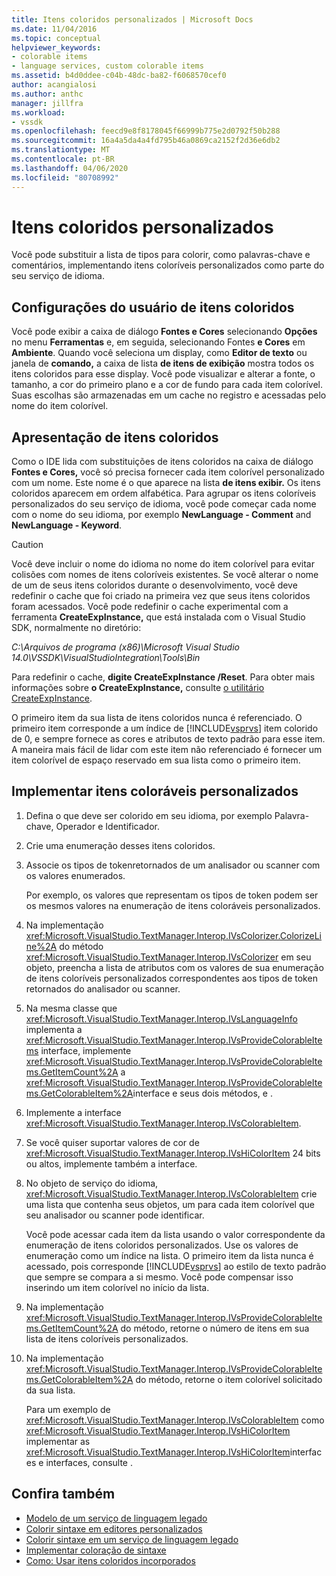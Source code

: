 ```yaml
---
title: Itens coloridos personalizados | Microsoft Docs
ms.date: 11/04/2016
ms.topic: conceptual
helpviewer_keywords:
- colorable items
- language services, custom colorable items
ms.assetid: b4d0ddee-c04b-48dc-ba82-f6068570cef0
author: acangialosi
ms.author: anthc
manager: jillfra
ms.workload:
- vssdk
ms.openlocfilehash: feecd9e8f8178045f66999b775e2d0792f50b288
ms.sourcegitcommit: 16a4a5da4a4fd795b46a0869ca2152f2d36e6db2
ms.translationtype: MT
ms.contentlocale: pt-BR
ms.lasthandoff: 04/06/2020
ms.locfileid: "80708992"
---
```

# <a name="custom-colorable-items"></a>Itens coloridos personalizados
Você pode substituir a lista de tipos para colorir, como palavras-chave e comentários, implementando itens coloríveis personalizados como parte do seu serviço de idioma.

## <a name="user-settings-of-colorable-items"></a>Configurações do usuário de itens coloridos
 Você pode exibir a caixa de diálogo **Fontes e Cores** selecionando **Opções** no menu **Ferramentas** e, em seguida, selecionando Fontes **e Cores** em **Ambiente**. Quando você seleciona um display, como **Editor de texto** ou janela de **comando,** a caixa de lista **de itens de exibição** mostra todos os itens coloridos para esse display. Você pode visualizar e alterar a fonte, o tamanho, a cor do primeiro plano e a cor de fundo para cada item colorível. Suas escolhas são armazenadas em um cache no registro e acessadas pelo nome do item colorível.

## <a name="presentation-of-colorable-items"></a>Apresentação de itens coloridos
 Como o IDE lida com substituições de itens coloridos na caixa de diálogo **Fontes e Cores,** você só precisa fornecer cada item colorível personalizado com um nome. Este nome é o que aparece na lista **de itens exibir.** Os itens coloridos aparecem em ordem alfabética. Para agrupar os itens coloríveis personalizados do seu serviço de idioma, você pode começar cada nome com o nome do seu idioma, por exemplo **NewLanguage - Comment** and **NewLanguage - Keyword**.

> [!CAUTION]
> Você deve incluir o nome do idioma no nome do item colorível para evitar colisões com nomes de itens coloríveis existentes. Se você alterar o nome de um de seus itens coloridos durante o desenvolvimento, você deve redefinir o cache que foi criado na primeira vez que seus itens coloridos foram acessados. Você pode redefinir o cache experimental com a ferramenta **CreateExpInstance,** que está instalada com o Visual Studio SDK, normalmente no diretório:
>
> *C:\Arquivos de programa (x86)\Microsoft Visual Studio 14.0\VSSDK\VisualStudioIntegration\Tools\Bin*
>
> Para redefinir o cache, **digite CreateExpInstance /Reset**. Para obter mais informações sobre **o CreateExpInstance,** consulte [o utilitário CreateExpInstance](../../extensibility/internals/createexpinstance-utility.md).

 O primeiro item da sua lista de itens coloridos nunca é referenciado. O primeiro item corresponde a um índice de [!INCLUDE[vsprvs](../../code-quality/includes/vsprvs_md.md)] item colorido de 0, e sempre fornece as cores e atributos de texto padrão para esse item. A maneira mais fácil de lidar com este item não referenciado é fornecer um item colorível de espaço reservado em sua lista como o primeiro item.

## <a name="implement-custom-colorable-items"></a>Implementar itens coloráveis personalizados

1. Defina o que deve ser colorido em seu idioma, por exemplo Palavra-chave, Operador e Identificador.

2. Crie uma enumeração desses itens coloridos.

3. Associe os tipos de tokenretornados de um analisador ou scanner com os valores enumerados.

    Por exemplo, os valores que representam os tipos de token podem ser os mesmos valores na enumeração de itens coloráveis personalizados.

4. Na implementação <xref:Microsoft.VisualStudio.TextManager.Interop.IVsColorizer.ColorizeLine%2A> do método <xref:Microsoft.VisualStudio.TextManager.Interop.IVsColorizer> em seu objeto, preencha a lista de atributos com os valores de sua enumeração de itens coloríveis personalizados correspondentes aos tipos de token retornados do analisador ou scanner.

5. Na mesma classe que <xref:Microsoft.VisualStudio.TextManager.Interop.IVsLanguageInfo> implementa a <xref:Microsoft.VisualStudio.TextManager.Interop.IVsProvideColorableItems> interface, implemente <xref:Microsoft.VisualStudio.TextManager.Interop.IVsProvideColorableItems.GetItemCount%2A> a <xref:Microsoft.VisualStudio.TextManager.Interop.IVsProvideColorableItems.GetColorableItem%2A>interface e seus dois métodos, e .

6. Implemente a interface <xref:Microsoft.VisualStudio.TextManager.Interop.IVsColorableItem>.

7. Se você quiser suportar valores de cor de <xref:Microsoft.VisualStudio.TextManager.Interop.IVsHiColorItem> 24 bits ou altos, implemente também a interface.

8. No objeto de serviço do idioma, <xref:Microsoft.VisualStudio.TextManager.Interop.IVsColorableItem> crie uma lista que contenha seus objetos, um para cada item colorível que seu analisador ou scanner pode identificar.

    Você pode acessar cada item da lista usando o valor correspondente da enumeração de itens coloridos personalizados. Use os valores de enumeração como um índice na lista. O primeiro item da lista nunca é acessado, pois corresponde [!INCLUDE[vsprvs](../../code-quality/includes/vsprvs_md.md)] ao estilo de texto padrão que sempre se compara a si mesmo. Você pode compensar isso inserindo um item colorível no início da lista.

9. Na implementação <xref:Microsoft.VisualStudio.TextManager.Interop.IVsProvideColorableItems.GetItemCount%2A> do método, retorne o número de itens em sua lista de itens coloríveis personalizados.

10. Na implementação <xref:Microsoft.VisualStudio.TextManager.Interop.IVsProvideColorableItems.GetColorableItem%2A> do método, retorne o item colorível solicitado da sua lista.

    Para um exemplo de <xref:Microsoft.VisualStudio.TextManager.Interop.IVsColorableItem> como <xref:Microsoft.VisualStudio.TextManager.Interop.IVsHiColorItem> implementar as <xref:Microsoft.VisualStudio.TextManager.Interop.IVsHiColorItem>interfaces e interfaces, consulte .

## <a name="see-also"></a>Confira também
- [Modelo de um serviço de linguagem legado](../../extensibility/internals/model-of-a-legacy-language-service.md)
- [Colorir sintaxe em editores personalizados](../../extensibility/syntax-coloring-in-custom-editors.md)
- [Colorir sintaxe em um serviço de linguagem legado](../../extensibility/internals/syntax-coloring-in-a-legacy-language-service.md)
- [Implementar coloração de sintaxe](../../extensibility/internals/implementing-syntax-coloring.md)
- [Como: Usar itens coloridos incorporados](../../extensibility/internals/how-to-use-built-in-colorable-items.md)
